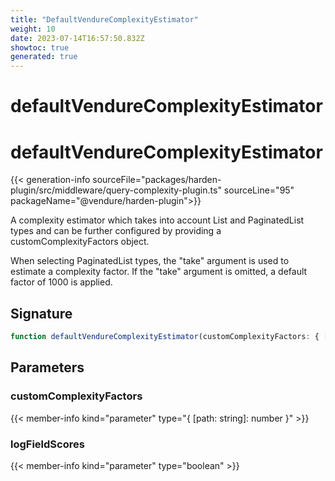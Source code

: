```yaml
---
title: "DefaultVendureComplexityEstimator"
weight: 10
date: 2023-07-14T16:57:50.832Z
showtoc: true
generated: true
---
```

<!-- This file was generated from the Vendure source. Do not modify. Instead, re-run the "docs:build" script -->

# defaultVendureComplexityEstimator
<div class="symbol">


# defaultVendureComplexityEstimator

{{< generation-info sourceFile="packages/harden-plugin/src/middleware/query-complexity-plugin.ts" sourceLine="95" packageName="@vendure/harden-plugin">}}

A complexity estimator which takes into account List and PaginatedList types and can
be further configured by providing a customComplexityFactors object.

When selecting PaginatedList types, the "take" argument is used to estimate a complexity
factor. If the "take" argument is omitted, a default factor of 1000 is applied.

## Signature

```TypeScript
function defaultVendureComplexityEstimator(customComplexityFactors: { [path: string]: number }, logFieldScores: boolean): void
```
## Parameters

### customComplexityFactors

{{< member-info kind="parameter" type="{ [path: string]: number }" >}}

### logFieldScores

{{< member-info kind="parameter" type="boolean" >}}

</div>
